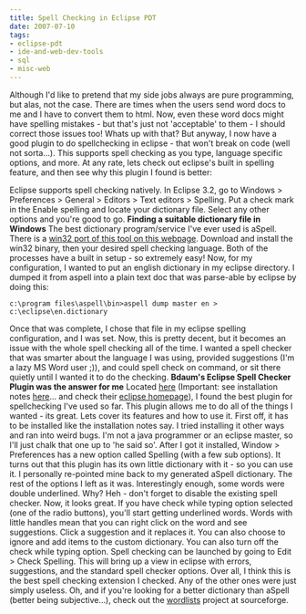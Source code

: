 ```yaml
---
title: Spell Checking in Eclipse PDT
date: 2007-07-10
tags:
- eclipse-pdt
- ide-and-web-dev-tools
- sql
- misc-web
---
```

Although I'd like to pretend that my side jobs always are pure programming, but alas, not the case.  There are times when the users send word docs to me and I have to convert them to html.  Now, even these word docs might have spelling mistakes - but that's just not 'acceptable' to them - I should correct those issues too!  Whats up with that?  But anyway, I now have a good plugin to do spellchecking in eclipse - that won't break on code (well not sorta...).  This supports spell checking as you type, language specific options, and more.  At any rate, lets check out eclipse's built in spelling feature, and then see why this plugin I found is better:  

<!--more-->

Eclipse supports spell checking natively.  In Eclipse 3.2, go to Windows > Preferences > General > Editors > Text editors > Spelling.  Put a check mark in the Enable spelling and locate your dictionary file.  Select any other options and you're good to go.  **Finding a suitable dictionary file in Windows** The best dictionary program/service I've ever used is aSpell.  There is a [win32 port of this tool on this webpage](http://aspell.net/win32/).   Download and install the win32 binary, then your desired spell checking language.  Both of the processes have a built in setup - so extremely easy!  Now, for my configuration, I wanted to put an english dictionary in my eclipse directory.  I dumped it from aspell into a plain text doc that was parse-able by eclipse by doing this:

    c:\program files\aspell\bin>aspell dump master en > c:\eclipse\en.dictionary

Once that was complete, I chose that file in my eclipse spelling configuration, and I was set.  Now, this is pretty decent, but it becomes an issue with the whole spell checking all of the time.  I wanted a spell checker that was smarter about the language I was using, provided suggestions (I'm a lazy MS Word user ;)), and could spell check on command, or sit there quietly until I wanted it to do the checking.  **Bdaum's Eclipse Spell Checker Plugin was the answer for me** Located [here](http://www.bdaum.de/eclipse/eSpell3/eSpell_3.2.4_site.zip) (Important: see installation notes [here](http://www.bdaum.de/eclipse/eSpell3/INSTALL.TXT)... and check their [eclipse homepage](http://www.bdaum.de/eclipse/)), I found the best plugin for spellchecking I've used so far.   This plugin allows me to do all of the things I wanted - its great.  Lets cover its features and how to use it.  First off, it has to be installed like the installation notes say.  I tried installing it other ways and ran into weird bugs.  I'm not a java programmer or an eclipse master, so I'll just chalk that one up to 'he said so'.  After I got it installed, Window > Preferences has a new option called Spelling (with a few sub options).  It turns out that this plugin has its own little dictionary with it - so you can use it.  I personally re-pointed mine back to my generated aSpell dictionary.  The rest of the options I left as it was.  Interestingly enough, some words were double underlined.  Why? Heh - don't forget to disable the existing spell checker.  Now, it looks great.  If you have check while typing option selected (one of the radio buttons), you'll start getting underlined words.  Words with little handles mean that you can right click on the word and see suggestions.  Click a suggestion and it replaces it.  You can also choose to ignore and add items to the custom dictionary.  You can also turn off the check while typing option.  Spell checking can be launched by going to Edit > Check Spelling.  This will bring up a view in eclipse with errors, suggestions, and the standard spell checker options.  Over all, I think this is the best spell checking extension I checked.  Any of the other ones were just simply useless.  Oh, and if you're looking for a better dictionary than aSpell (better being subjective...), check out the [wordlists](http://wordlist.sourceforge.net/) project at sourceforge.
